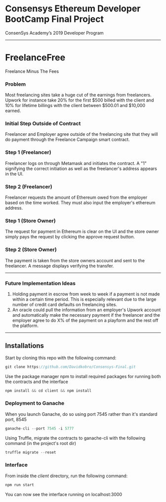 # Consensys Ethereum Developer BootCamp Final Project
ConsenSys Academy’s 2019 Developer Program 

---

# FreelanceFree
Freelance Minus The Fees 

### Problem

Most freelancing sites take a huge cut of the earnings from freelancers. Upwork for instance take 20% for the first $500 billed with the client and 10% for lifetime billings with the client between $500.01 and $10,000 earned. 

### Initial Step Outside of Contract

Freelancer and Employer agree outside of the freelancing site that they will do payment through the Freelance Campaign smart contract.

### Step 1 (Freelancer)

Freelancer logs on through Metamask and initiates the contract. A "1" signifying the correct initiation as well as the freelancer's address appears in the UI.

### Step 2 (Freelancer)

Freelancer requests the amount of Ethereum owed from the employer based on the time worked. They must also input the employer's ethereum address.  

### Step 1 (Store Owner)

The request for payment in Ethereum is clear on the UI and the store owner simply pays the request by clicking the approve request button. 

### Step 2  (Store Owner)

The payment is taken from the store owners account and sent to the freelancer. A message displays verifying the transfer. 

---

### Future Implementation Ideas

1. Holding payment in escrow from week to week if a payment is not made within a certain time period. This is especially relevant due to the large number of credit card defaults on freelancing sites. 
2. An oracle could pull the information from an employer's Upwork account and automatically make the necessary payment if the freelancer and the employer agree to do X% of the payment on a playform and the rest off the platform.

---
## Installations 

Start by cloning this repo with the following command: 

```javascript
git clone https://github.com/Davidkobro/Consensys-Final.git
```
Use the package manager npm to install required packages for running both the contracts and the interface
```javascript
npm install && cd client && npm install
```

### Deployment to Ganache 
When you launch Ganache, do so using port 7545 rather than it's standard port, 8545

```javascript
ganache-cli --port 7545 -i 5777
```

Using Truffle, migrate the contracts to ganache-cli with the following command (in the project's root dir)

```javascript
truffle migrate --reset
```

### Interface 
From inside the *client* directory, run the following command:

```javascript 
npm run start
```

You can now see the interface running on localhost:3000